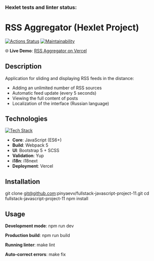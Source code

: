 ### Hexlet tests and linter status:
# RSS Aggregator (Hexlet Project)
[![Actions Status](https://github.com/pinyaevv/fullstack-javascript-project-11/actions/workflows/hexlet-check.yml/badge.svg)](https://github.com/pinyaevv/fullstack-javascript-project-11/actions)
[![Maintainability](https://api.codeclimate.com/v1/badges/11cb6cea2da1f4388755/maintainability)](https://codeclimate.com/github/pinyaevv/fullstack-javascript-project-11/maintainability)

🌐 **Live Demo**: [RSS Aggregator on Vercel](https://fullstack-javascript-project-11-i5t9qfp5c.vercel.app/)

## Description

Application for sliding and displaying RSS feeds in the distance:
- Adding an unlimited number of RSS sources
- Automatic feed update (every 5 seconds)
- Viewing the full content of posts
- Localization of the interface (Russian language)

## Technologies

[![Tech Stack](https://skillicons.dev/icons?i=js,webpack,bootstrap,eslint,github,vercel)](https://skillicons.dev)

- **Core**: JavaScript (ES6+)
- **Build**: Webpack 5
- **UI**: Bootstrap 5 + SCSS
- **Validation**: Yup
- **i18n**: i18next
- **Deployment**: Vercel

## Installation
git clone git@github.com:pinyaevv/fullstack-javascript-project-11.git
cd fullstack-javascript-project-11
npm install

## Usage

**Development mode**:
npm run dev

**Production build**:
npm run build


**Running linter**:
make lint


**Auto-correct errors**:
make fix
